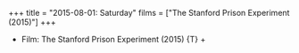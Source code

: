 +++
title = "2015-08-01: Saturday"
films = ["The Stanford Prison Experiment (2015)"]
+++


* Film: The Stanford Prison Experiment (2015) {T} +
